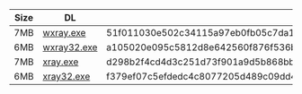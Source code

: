 |    Size   |     DL  | sha512sum |
|  ---  |  ---  |  ---  |
| 7MB | [wxray.exe](https://cdn.jsdelivr.net/gh/googleians/Xray-core@main/wxray.exe) | 51f011030e502c34115a97eb0fb05c7da1e81429f49fbe4772084b69b99bd4872d1e326418fd0fa15726d26b1b7164ce561d1d6200b6975e5f3de6ca30d009a6 |
| 6MB | [wxray32.exe](https://cdn.jsdelivr.net/gh/googleians/Xray-core@main/wxray32.exe) | a105020e095c5812d8e642560f876f536b5ab7c05425c6021e28a7cea632edf29afd23c33bbf509bfbfa7a3d3e78fdb4375155fd464185929026302783084500 |
| 7MB | [xray.exe](https://cdn.jsdelivr.net/gh/googleians/Xray-core@main/xray.exe) | d298b2f4cd4d3c251d73f901a9d5b868bbf10038e78327a8906ae2fa3449ee0e49106b326386395ffb1863ced2d642c8977db737dd97a69c24528ddeb8c8b031 |
| 6MB | [xray32.exe](https://cdn.jsdelivr.net/gh/googleians/Xray-core@main/xray32.exe) | f379ef07c5efdedc4c8077205d489c09dd4f02d7db0972f17bd0e567cb57323093908f2c64d80dd7e72f29834f8c1c1282285edec80500d0d87c8ac23ef2bab6 |
